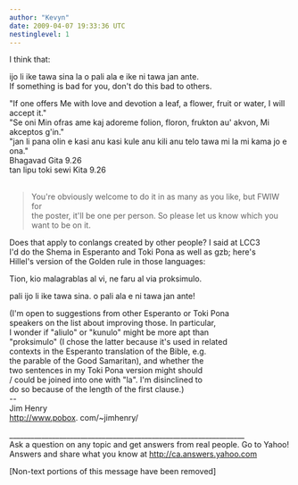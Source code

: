 ```yaml
---
author: "Kevyn"
date: 2009-04-07 19:33:36 UTC
nestinglevel: 1
---
```

I think that:  
  
ijo li ike tawa sina la o pali ala e ike ni tawa jan ante.  
If something is bad for you, don't do this bad to others.  
  
  
"If one offers Me with love and devotion a leaf, a flower, fruit or water, I will accept it."  
"Se oni Min ofras ame kaj adoreme folion, floron, frukton au' akvon, Mi akceptos g'in."  
"jan li pana olin e kasi anu kasi kule anu kili anu telo tawa mi la mi kama jo e ona."  
Bhagavad Gita 9.26  
tan lipu toki sewi Kita 9.26  
   

> You're obviously welcome to do it in as many as you like, but FWIW for  
> the poster, it'll be one per person. So please let us know which you  
> want to be on it.  
> 

Does that apply to conlangs created by other people? I said at LCC3  
I'd do the Shema in Esperanto and Toki Pona as well as gzb; here's  
Hillel's version of the Golden rule in those languages:  
  
Tion, kio malagrablas al vi, ne faru al via proksimulo.  
  
pali ijo li ike tawa sina. o pali ala e ni tawa jan ante!  
  
(I'm open to suggestions from other Esperanto or Toki Pona  
speakers on the list about improving those. In particular,  
I wonder if "aliulo" or "kunulo" might be more apt than  
"proksimulo" (I chose the latter because it's used in related  
contexts in the Esperanto translation of the Bible, e.g.  
the parable of the Good Samaritan), and whether the  
two sentences in my Toki Pona version might should  
/ could be joined into one with "la". I'm disinclined to  
do so because of the length of the first clause.)  
\--  
Jim Henry  
http://www.pobox. com/~jimhenry/  
  
  
  
  
\_\_\_\_\_\_\_\_\_\_\_\_\_\_\_\_\_\_\_\_\_\_\_\_\_\_\_\_\_\_\_\_\_\_\_\_\_\_\_\_\_\_\_\_\_\_\_\_\_\_\_\_\_\_\_\_\_\_\_\_\_\_\_\_\_\_  
Ask a question on any topic and get answers from real people. Go to Yahoo! Answers and share what you know at http://ca.answers.yahoo.com  
  
\[Non-text portions of this message have been removed\]